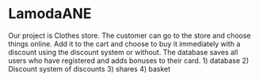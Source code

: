# LamodaANE
Our project is Clothes store. The customer can go to the store and choose things online. Add it to the cart and choose to buy it immediately with a discount using the discount system or without. The database saves all users who have registered and adds bonuses to their card. 1) database  2) Discount system of discounts 3) shares 4) basket
